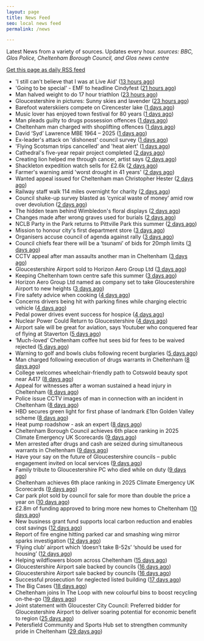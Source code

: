 ```yaml
---
layout: page
title: News Feed
seo: local news feed
permalink: /news

---
```


Latest News from a variety of sources. Updates every hour.
_sources: BBC, Glos Police, Cheltenham Borough Council, and Glos news centre_

[Get this page as daily RSS feed](/daily.rss)

<!-- news_marker starts -->
- 'I still can't believe that I was at Live Aid' ([13 hours ago](https://www.bbc.com/news/articles/cvg10nqqeego))
- 'Going to be special' - EMF to headline Cindyfest ([21 hours ago](https://www.bbc.com/news/articles/cvg10xywny1o))
- Man halved weight to do 17 hour triathlon ([23 hours ago](https://www.bbc.com/news/articles/cvg9jdd7958o))
- Gloucestershire in pictures: Sunny skies and lavender ([23 hours ago](https://www.bbc.com/news/articles/c93kweeelx7o))
- Barefoot waterskiiers compete on Cirencester lake ([1 days ago](https://www.bbc.com/news/videos/c8j1xkxdk9ko))
- Music lover has enjoyed town festival for 80 years ([1 days ago](https://www.bbc.com/news/articles/cy8kg7rmnxdo))
- Man pleads guilty to drugs possession offences ([1 days ago](https://gloucesternewscentre.co.uk/man-pleads-guilty-to-drugs-possession-offences/))
- Cheltenham man charged with shoplifting offences ([1 days ago](https://gloucesternewscentre.co.uk/cheltenham-man-charged-with-shoplifting-offences/))
- David ‘Syd’ Lawrence MBE 1964 – 2025 ([1 days ago](https://www.bbc.co.uk/sounds/play/p0lpkk2r))
- Ex-leader's attack on 'dishonest' council survey ([1 days ago](https://www.bbc.com/news/articles/cew0zl27xwvo))
- 'Flying Scotsman trips cancelled' and 'heat alert' ([1 days ago](https://www.bbc.com/news/articles/c62g0l5exp9o))
- Cathedral's five-year repair project completed ([2 days ago](https://www.bbc.com/news/articles/c1mz7dykrv9o))
- Creating lion helped me through cancer, artist says ([2 days ago](https://www.bbc.com/news/articles/c5y9qzq6893o))
- Shackleton expedition watch sells for £2.6k ([2 days ago](https://www.bbc.com/news/articles/cev07ylpgnzo))
- Farmer's warning amid 'worst drought in 41 years' ([2 days ago](https://www.bbc.com/news/articles/cj4el71q490o))
- Wanted appeal issued for Cheltenham man Christopher Hester ([2 days ago](https://gloucesternewscentre.co.uk/wanted-appeal-issued-for-cheltenham-man-christopher-hester/))
- Railway staff walk 114 miles overnight for charity ([2 days ago](https://www.bbc.com/news/articles/cyvj5v9y4n2o))
- Council shake-up survey blasted as ‘cynical waste of money’ amid row over devolution ([2 days ago](https://gloucesternewscentre.co.uk/council-shake-up-survey-blasted-as-cynical-waste-of-money-amid-row-over-devolution/))
- The hidden team behind Wimbledon's floral displays ([2 days ago](https://www.bbc.com/news/articles/ce3ne98w21do))
- Changes made after wrong graves used for burials ([2 days ago](https://www.bbc.com/news/articles/c2ez1edx0k3o))
- NCLB Party in the Park returns to Pittville Park this summer ([2 days ago](https://www.cheltenham.gov.uk/news/article/3033/nclb_party_in_the_park_returns_to_pittville_park_this_summer))
- Mission to honour city's first department store ([3 days ago](https://www.bbc.com/news/articles/cr79ldrj4rvo))
- Organisers accuse council of agenda against rally ([3 days ago](https://www.bbc.com/news/articles/c93kv18j4pzo))
- Council chiefs fear there will be a ‘tsunami’ of bids for 20mph limits ([3 days ago](https://gloucesternewscentre.co.uk/council-chiefs-fear-there-will-be-a-tsunami-of-bids-for-20mph-limits/))
- CCTV appeal after man assaults another man in Cheltenham ([3 days ago](https://gloucesternewscentre.co.uk/cctv-appeal-after-man-assaults-another-man-in-cheltenham/))
- Gloucestershire Airport sold to Horizon Aero Group Ltd ([3 days ago](https://gloucesternewscentre.co.uk/gloucestershire-airport-sold-to-horizon-aero-group-ltd/))
- Keeping Cheltenham town centre safe this summer ([3 days ago](https://www.cheltenham.gov.uk/news/article/3032/keeping_cheltenham_town_centre_safe_this_summer))
- Horizon Aero Group Ltd named as company set to take Gloucestershire Airport to new heights ([3 days ago](https://www.cheltenham.gov.uk/news/article/3031/horizon_aero_group_ltd_named_as_company_set_to_take_gloucestershire_airport_to_new_heights))
- Fire safety advice when cooking ([4 days ago](https://gloucesternewscentre.co.uk/fire-safety-advice-when-cooking/))
- Concerns drivers being hit with parking fines while charging electric vehicle ([4 days ago](https://gloucesternewscentre.co.uk/concerns-drivers-being-hit-with-parking-fines-while-charging-electric-vehicle/))
- Pedal power drives event success for hospice ([4 days ago](https://gloucesternewscentre.co.uk/pedal-power-drives-event-success-for-hospice/))
- Nuclear Power Could Return to Gloucestershire ([4 days ago](https://www.bbc.co.uk/sounds/play/p0lnt3v8))
- Airport sale will be great for aviation, says Youtuber who conquered fear of flying at Staverton ([5 days ago](https://gloucesternewscentre.co.uk/airport-sale-will-be-great-for-aviation-says-youtuber-who-conquered-fear-of-flying-at-staverton/))
- ‘Much-loved’ Cheltenham coffee hut sees bid for fees to be waived rejected ([5 days ago](https://gloucesternewscentre.co.uk/much-loved-cheltenham-coffee-hut-sees-bid-for-fees-to-be-waived-rejected/))
- Warning to golf and bowls clubs following recent burglaries ([5 days ago](https://gloucesternewscentre.co.uk/warning-to-golf-and-bowls-clubs-following-recent-burglaries/))
- Man charged following execution of drugs warrants in Cheltenham ([8 days ago](https://gloucesternewscentre.co.uk/man-charged-following-execution-of-drugs-warrants-in-cheltenham-2/))
- College welcomes wheelchair-friendly path to Cotswold beauty spot near A417 ([8 days ago](https://gloucesternewscentre.co.uk/college-welcomes-wheelchair-friendly-path-to-cotswold-beauty-spot-near-a417/))
- Appeal for witnesses after a woman sustained a head injury in Cheltenham ([8 days ago](https://gloucesternewscentre.co.uk/appeal-for-witnesses-after-a-woman-sustained-a-head-injury-in-cheltenham/))
- Police issue CCTV images of man in connection with an incident in Cheltenham ([8 days ago](https://gloucesternewscentre.co.uk/police-issue-cctv-images-of-man-in-connection-with-an-incident-in-cheltenham/))
- HBD secures green light for first phase of landmark £1bn Golden Valley scheme ([8 days ago](https://www.cheltenham.gov.uk/news/article/3030/hbd_secures_green_light_for_first_phase_of_landmark_1bn_golden_valley_scheme))
- Heat pump roadshow - ask an expert ([8 days ago](https://www.cheltenham.gov.uk/news/article/3029/heat_pump_roadshow_-_ask_an_expert))
- Cheltenham Borough Council achieves 6th place ranking in 2025 Climate Emergency UK Scorecards ([9 days ago](https://gloucesternewscentre.co.uk/cheltenham-borough-council-achieves-6th-place-ranking-in-2025-climate-emergency-uk-scorecards/))
- Men arrested after drugs and cash are seized during simultaneous warrants in Cheltenham ([9 days ago](https://gloucesternewscentre.co.uk/men-arrested-after-drugs-and-cash-are-seized-during-simultaneous-warrants-in-cheltenham/))
- Have your say on the future of Gloucestershire councils – public engagement invited on local services ([9 days ago](https://gloucesternewscentre.co.uk/have-your-say-on-the-future-of-gloucestershire-councils-public-engagement-invited-on-local-services/))
- Family tribute to Gloucestershire PC who died while on duty ([9 days ago](https://gloucesternewscentre.co.uk/family-tribute-to-gloucestershire-pc-who-died-while-on-duty/))
- Cheltenham achieves 6th place ranking in 2025 Climate Emergency UK Scorecards ([9 days ago](https://www.cheltenham.gov.uk/news/article/3028/cheltenham_achieves_6th_place_ranking_in_2025_climate_emergency_uk_scorecards))
- Car park plot sold by council for sale for more than double the price a year on ([10 days ago](https://gloucesternewscentre.co.uk/car-park-plot-sold-by-council-for-sale-for-more-than-double-the-price-a-year-on/))
- £2.8m of funding approved to bring more new homes to Cheltenham ([10 days ago](https://www.cheltenham.gov.uk/news/article/3027/28m_of_funding_approved_to_bring_more_new_homes_to_cheltenham))
- New business grant fund supports local carbon reduction and enables cost savings ([12 days ago](https://www.cheltenham.gov.uk/news/article/3026/new_business_grant_fund_supports_local_carbon_reduction_and_enables_cost_savings))
- Report of fire engine hitting parked car and smashing wing mirror sparks investigation ([12 days ago](https://gloucesternewscentre.co.uk/report-of-fire-engine-hitting-parked-car-and-smashing-wing-mirror-sparks-investigation/))
- ‘Flying club’ airport which ‘doesn’t take B-52s’ ‘should be used for housing’ ([12 days ago](https://gloucesternewscentre.co.uk/flying-club-airport-which-doesnt-take-b-52s-should-be-used-for-housing/))
- Helping wildflowers bloom across Cheltenham ([15 days ago](https://www.cheltenham.gov.uk/news/article/3025/helping_wildflowers_bloom_across_cheltenham))
- Gloucestershire Airport sale backed by councils ([16 days ago](https://gloucesternewscentre.co.uk/gloucestershire-airport-sale-backed-by-councils/))
- Gloucestershire Airport sale backed by councils ([16 days ago](https://www.cheltenham.gov.uk/news/article/3024/gloucestershire_airport_sale_backed_by_councils))
- Successful prosecution for neglected listed building ([17 days ago](https://www.cheltenham.gov.uk/news/article/3023/successful_prosecution_for_neglected_listed_building))
- The Big Cases ([18 days ago](https://www.bbc.co.uk/iplayer/episode/m001z7w2))
- Cheltenham joins In The Loop with new colourful bins to boost recycling on-the-go ([19 days ago](https://www.cheltenham.gov.uk/news/article/3022/cheltenham_joins_in_the_loop_with_new_colourful_bins_to_boost_recycling_on-the-go))
- Joint statement with Gloucester City Council: Preferred bidder for Gloucestershire Airport to deliver soaring potential for economic benefit to region ([25 days ago](https://www.cheltenham.gov.uk/news/article/3021/joint_statement_with_gloucester_city_council_preferred_bidder_for_gloucestershire_airport_to_deliver_soaring_potential_for_economic_benefit_to_region))
- Petersfield Community and Sports Hub set to strengthen community pride in Cheltenham ([29 days ago](https://www.cheltenham.gov.uk/news/article/3020/petersfield_community_and_sports_hub_set_to_strengthen_community_pride_in_cheltenham))

<!-- news_marker ends -->
